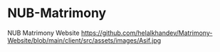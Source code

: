 # NUB-Matrimony
NUB Matrimony Website
https://github.com/helalkhandev/Matrimony-Website/blob/main/client/src/assets/images/Asif.jpg
